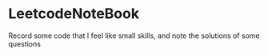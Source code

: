 # LeetcodeNoteBook
Record some code that I feel like small skills, and note the solutions of some questions
